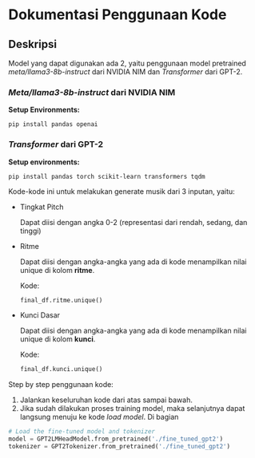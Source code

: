# Dokumentasi Penggunaan Kode
## Deskripsi

Model yang dapat digunakan ada 2, yaitu penggunaan model pretrained *meta/llama3-8b-instruct* dari NVIDIA NIM dan *Transformer* dari GPT-2.

### *Meta/llama3-8b-instruct* dari NVIDIA NIM
**Setup Environments:**
```
pip install pandas openai
```

### *Transformer* dari GPT-2
**Setup environments:**
```
pip install pandas torch scikit-learn transformers tqdm
```

Kode-kode ini untuk melakukan generate musik dari 3 inputan, yaitu:
- Tingkat Pitch 
    
    Dapat diisi dengan angka 0-2 (representasi dari rendah, sedang, dan tinggi)
- Ritme

    Dapat diisi dengan angka-angka yang ada di kode menampilkan nilai unique di kolom **ritme**.
    
    Kode:
    ```py
    final_df.ritme.unique()
    ```

- Kunci Dasar

    Dapat diisi dengan angka-angka yang ada di kode menampilkan nilai unique di kolom **kunci**.

    Kode:
    ```py
    final_df.kunci.unique()
    ```

Step by step penggunaan kode:

1. Jalankan keseluruhan kode dari atas sampai bawah.
2. Jika sudah dilakukan proses training model, maka selanjutnya dapat langsung menuju ke kode *load model*. Di bagian

```py
# Load the fine-tuned model and tokenizer
model = GPT2LMHeadModel.from_pretrained('./fine_tuned_gpt2')
tokenizer = GPT2Tokenizer.from_pretrained('./fine_tuned_gpt2')
```